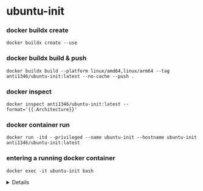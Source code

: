 # ubuntu-init
### docker buildx create
```
docker buildx create --use
```
### docker buildx build & push
```
docker buildx build --platform linux/amd64,linux/arm64 --tag anti1346/ubuntu-init:latest --no-cache --push .
```

### docker inspect
```
docker inspect anti1346/ubuntu-init:latest --format='{{.Architecture}}'
```

### docker container run
```
docker run -itd --privileged --name ubuntu-init --hostname ubuntu-init anti1346/ubuntu-init:latest
```

### entering a running docker container
```
docker exec -it ubuntu-init bash
```

<details>
## docker build
```
docker build --tag anti1346/ubuntu-init:22.04 .
```

## docker tag change
```
docker image tag anti1346/ubuntu-init:22.04 anti1346/ubuntu-init:latest
```

## docker container run
```
docker run -d --privileged --name ubuntu-init --hostname ubuntu-init anti1346/ubuntu-init:latest /sbin/init
```

## entering a running docker container
```
docker exec -it ubuntu-init bash
```
</details>
